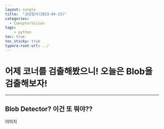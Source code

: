 ```yaml
---
layout: single
title:  "코딩일지(2023-04-23)"
categories: 
  - ComupterVision
tags:
    - python
toc: true
toc_sticky: true
typora-root-url: ../
---
```




# 어제 코너를 검출해봤으니! 오늘은 Blob을 검출해보자!

<hr>




## Blob Detector? 이건 또 뭐야??

이미지
